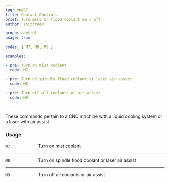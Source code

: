 ```yaml
---
tag: m0007
title: Coolant Controls
brief: Turn mist or flood coolant on / off
author: shitcreek

group: control
usage: true

codes: [ M7, M8, M9 ]

examples:

- pre: Turn on mist coolant
  code: M7

- pre: Turn on spindle flood coolant or laser air assist
  code: M8

- pre: Turn off all coolants or air assist
  code: M9

---
```


These commands pertain to a CNC machine with a liquid cooling system or a laser with air assist.

<h3>Usage</h3>

<span style="display: inline-block; width: 100px;">`M7`</span> Turn on mist coolant

---
<span style="display: inline-block; width: 100px;">`M8`</span> Turn on spindle flood coolant or laser air assist

---
<span style="display: inline-block; width: 100px;">`M9`</span> Turn off all coolants or air assist